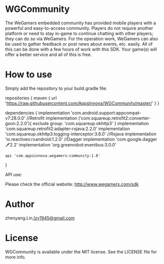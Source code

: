 # WGCommunity
The WeGamers embedded community has provided mobile players with a powerful and easy-to-access community. Players do not require another platform or need to stay in-game to continue chatting with other players; they can do so via WeGamers. For the operation work, WeGamers can also be used to gather feedback or post news about events, etc. easily. All of this can be done with a few hours of work with this SDK. Your game(s) will offer a better service and all of this is free.

# How to use

Simply add the repository to your build.gradle file:

repositories {
    maven {
        url 'https://raw.githubusercontent.com/AppsInnova/WGCommunity/master/'
    }
}

dependencies {
    implementation 'com.android.support:appcompat-v7:28.0.0'
    //Retrofit
    implementation ('com.squareup.retrofit2:converter-gson:2.2.0'){
        exclude group: 'com.squareup.okhttp3'
    }
    implementation 'com.squareup.retrofit2:adapter-rxjava:2.2.0'
    implementation 'com.squareup.okhttp3:logging-interceptor:3.6.0'
    //Rxjava
    implementation 'io.reactivex:rxandroid:1.2.0'
    //Dagger
    implementation 'com.google.dagger:dagger:2.2'
    implementation 'org.greenrobot:eventbus:3.0.0'

    api 'com.appsinnova.wegamers:community:1.0'
}

API use:

Please check the official website: http://www.wegamers.com/sdk

# Author
zhenyang.Lin,lzy1945@gmail.com

# License
WGCommunity is available under the MIT license. See the LICENSE file for more info.
